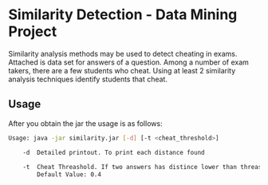 # Similarity Detection - Data Mining Project

Similarity analysis methods may be used to detect cheating in exams. Attached is data set for
answers of a question. Among a number of exam takers, there are a few students who cheat.
Using at least 2 similarity analysis techniques identify students that cheat.

## Usage
After you obtain the jar the usage is as follows:
````bash
Usage: java -jar similarity.jar [-d] [-t <cheat_threshold>]

    -d  Detailed printout. To print each distance found
    
    -t  Cheat Threashold. If two answers has distince lower than threashold than it is a cheat.
        Default Value: 0.4

````

